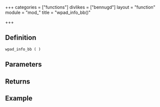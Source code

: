+++
categories = ["functions"]
divlikes = ["bennugd"]
layout = "function"
module = "mod_"
title = "wpad_info_bb()"

+++

## Definition

    wpad_info_bb ( )

## Parameters

## Returns

## Example
